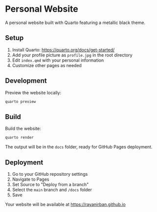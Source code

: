 # Personal Website

A personal website built with Quarto featuring a metallic black theme.

## Setup

1. Install Quarto: https://quarto.org/docs/get-started/
2. Add your profile picture as `profile.jpg` in the root directory
3. Edit `index.qmd` with your personal information
4. Customize other pages as needed

## Development

Preview the website locally:
```bash
quarto preview
```

## Build

Build the website:
```bash
quarto render
```

The output will be in the `docs` folder, ready for GitHub Pages deployment.

## Deployment

1. Go to your GitHub repository settings
2. Navigate to Pages
3. Set Source to "Deploy from a branch"
4. Select the `main` branch and `/docs` folder
5. Save

Your website will be available at https://rayanirban.github.io
